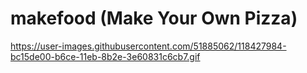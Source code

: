 # makefood (Make Your Own Pizza)

https://user-images.githubusercontent.com/51885062/118427984-bc15de00-b6ce-11eb-8b2e-3e60831c6cb7.gif
